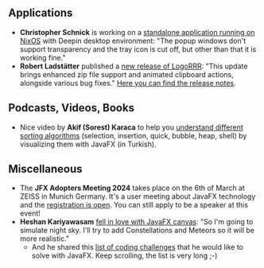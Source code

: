 ## Applications

* **Christopher Schnick** is working on a [standalone application running on NixOS](https://twitter.com/crschnick/status/1743296483544150114) with Deepin desktop environment: "The popup windows don't support transparency and the tray icon is cut off, but other than that it is working fine."
* **Robert Ladstätter** published a [new release of LogoRRR](https://twitter.com/rladstaetter/status/1745586922515288416): "This update brings enhanced zip file support and animated clipboard actions, alongside various bug fixes." [Here you can find the release notes](https://github.com/rladstaetter/LogoRRR/releases/tag/24.2.0).

## Podcasts, Videos, Books

* Nice video by **Akif (Sorest) Karaca** to help you [understand different sorting algorithms](https://www.youtube.com/watch?v=HmoRQkmyPnk) (selection, insertion, quick, bubble, heap, shell) by visualizing them with JavaFX (in Turkish).

## Miscellaneous

* The **JFX Adopters Meeting 2024** takes place on the 6th of March at ZEISS in Munich Germany. It's a user meeting about JavaFX technology and the [registration is open](https://zeiss.com/meditec/en/news-events/events/jfx-adopters-meeting.html#register). You can still apply to be a speaker at this event!
* **Heshan Kariyawasam** [fell in love with JavaFX canvas](https://www.linkedin.com/posts/heshanthenura_javafx-java-night-activity-7149071331672616960-gXKa/): "So I'm going to simulate night sky. I'll try to add Constellations and Meteors so it will be more realistic."
  * And he shared this [list of coding challenges](https://www.youtube.com/playlist?list=PLRqwX-V7Uu6ZiZxtDDRCi6uhfTH4FilpH) that he would like to solve with JavaFX. Keep scrolling, the list is very long ;-)
